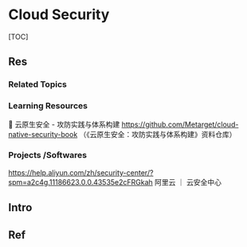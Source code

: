 # Cloud Security

[TOC]



## Res
### Related Topics


### Learning Resources
📖 云原生安全 - 攻防实践与体系构建
https://github.com/Metarget/cloud-native-security-book （《云原生安全：攻防实践与体系构建》资料仓库）


### Projects /Softwares
https://help.aliyun.com/zh/security-center/?spm=a2c4g.11186623.0.0.43535e2cFRGkah
阿里云 ｜ 云安全中心



## Intro


## Ref


